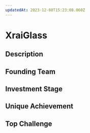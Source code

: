```yaml
---
updatedAt: 2023-12-08T15:23:08.060Z
---
```

# XraiGlass
## Description
## Founding Team
## Investment Stage
## Unique Achievement
## Top Challenge
